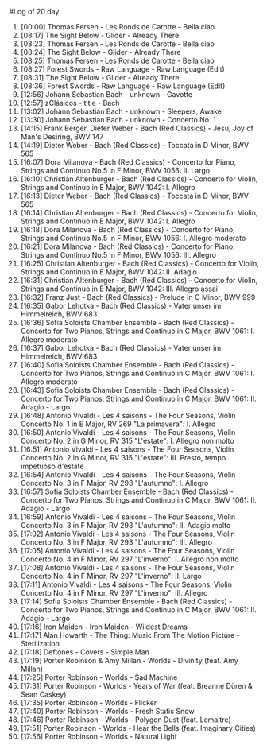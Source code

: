 #Log of 20 day

1. [00:00] Thomas Fersen - Les Ronds de Carotte - Bella ciao
1. [08:17] The Sight Below - Glider - Already There
1. [08:23] Thomas Fersen - Les Ronds de Carotte - Bella ciao
1. [08:24] The Sight Below - Glider - Already There
1. [08:25] Thomas Fersen - Les Ronds de Carotte - Bella ciao
1. [08:27] Forest Swords - Raw Language - Raw Language (Edit)
1. [08:31] The Sight Below - Glider - Already There
1. [08:36] Forest Swords - Raw Language - Raw Language (Edit)
1. [12:56] Johann Sebastian Bach - unknown - Gavotte
1. [12:57] zClásicos - title - Bach
1. [13:02] Johann Sebastian Bach - unknown - Sleepers, Awake
1. [13:30] Johann Sebastian Bach - unknown - Concerto No. 1
1. [14:15] Frank Berger, Dieter Weber - Bach (Red Classics) - Jesu, Joy of Man's Desiring, BWV 147
1. [14:19] Dieter Weber - Bach (Red Classics) - Toccata in D Minor, BWV 565
1. [16:07] Dora Milanova - Bach (Red Classics) - Concerto for Piano, Strings and Continuo No.5 in F Minor, BWV 1056: II. Largo
1. [16:10] Christian Altenburger - Bach (Red Classics) - Concerto for Violin, Strings and Continuo in E Major, BWV 1042: I. Allegro
1. [16:13] Dieter Weber - Bach (Red Classics) - Toccata in D Minor, BWV 565
1. [16:14] Christian Altenburger - Bach (Red Classics) - Concerto for Violin, Strings and Continuo in E Major, BWV 1042: I. Allegro
1. [16:18] Dora Milanova - Bach (Red Classics) - Concerto for Piano, Strings and Continuo No.5 in F Minor, BWV 1056: I. Allegro moderato
1. [16:21] Dora Milanova - Bach (Red Classics) - Concerto for Piano, Strings and Continuo No.5 in F Minor, BWV 1056: III. Allegro
1. [16:25] Christian Altenburger - Bach (Red Classics) - Concerto for Violin, Strings and Continuo in E Major, BWV 1042: II. Adagio
1. [16:31] Christian Altenburger - Bach (Red Classics) - Concerto for Violin, Strings and Continuo in E Major, BWV 1042: III. Allegro assai
1. [16:32] Franz Just - Bach (Red Classics) - Prelude In C Minor, BWV 999
1. [16:35] Gabor Lehotka - Bach (Red Classics) - Vater unser im Himmelreich, BWV 683
1. [16:36] Sofia Soloists Chamber Ensemble - Bach (Red Classics) - Concerto for Two Pianos, Strings and Continuo in C Major, BWV 1061: I. Allegro moderato
1. [16:37] Gabor Lehotka - Bach (Red Classics) - Vater unser im Himmelreich, BWV 683
1. [16:40] Sofia Soloists Chamber Ensemble - Bach (Red Classics) - Concerto for Two Pianos, Strings and Continuo in C Major, BWV 1061: I. Allegro moderato
1. [16:43] Sofia Soloists Chamber Ensemble - Bach (Red Classics) - Concerto for Two Pianos, Strings and Continuo in C Major, BWV 1061: II. Adagio - Largo
1. [16:48] Antonio Vivaldi - Les 4 saisons - The Four Seasons, Violin Concerto No. 1 in E Major, RV 269 "La primavera": I. Allegro
1. [16:50] Antonio Vivaldi - Les 4 saisons - The Four Seasons, Violin Concerto No. 2 in G Minor, RV 315 "L'estate": I. Allegro non molto
1. [16:51] Antonio Vivaldi - Les 4 saisons - The Four Seasons, Violin Concerto No. 2 in G Minor, RV 315 "L'estate": III. Presto, tempo impetuoso d'estate
1. [16:54] Antonio Vivaldi - Les 4 saisons - The Four Seasons, Violin Concerto No. 3 in F Major, RV 293 "L'autumno": I. Allegro
1. [16:57] Sofia Soloists Chamber Ensemble - Bach (Red Classics) - Concerto for Two Pianos, Strings and Continuo in C Major, BWV 1061: II. Adagio - Largo
1. [16:59] Antonio Vivaldi - Les 4 saisons - The Four Seasons, Violin Concerto No. 3 in F Major, RV 293 "L'autumno": II. Adagio molto
1. [17:02] Antonio Vivaldi - Les 4 saisons - The Four Seasons, Violin Concerto No. 3 in F Major, RV 293 "L'autumno": III. Allegro
1. [17:05] Antonio Vivaldi - Les 4 saisons - The Four Seasons, Violin Concerto No. 4 in F Minor, RV 297 "L'inverno": I. Allegro non molto
1. [17:08] Antonio Vivaldi - Les 4 saisons - The Four Seasons, Violin Concerto No. 4 in F Minor, RV 297 "L'inverno": II. Largo
1. [17:11] Antonio Vivaldi - Les 4 saisons - The Four Seasons, Violin Concerto No. 4 in F Minor, RV 297 "L'inverno": III. Allegro
1. [17:14] Sofia Soloists Chamber Ensemble - Bach (Red Classics) - Concerto for Two Pianos, Strings and Continuo in C Major, BWV 1061: II. Adagio - Largo
1. [17:16] Iron Maiden - Iron Maiden - Wildest Dreams
1. [17:17] Alan Howarth - The Thing: Music From The Motion Picture - Sterilization
1. [17:18] Deftones - Covers - Simple Man
1. [17:19] Porter Robinson & Amy Millan - Worlds - Divinity (feat. Amy Millan)
1. [17:25] Porter Robinson - Worlds - Sad Machine
1. [17:31] Porter Robinson - Worlds - Years of War (feat. Breanne Düren & Sean Caskey)
1. [17:35] Porter Robinson - Worlds - Flicker
1. [17:40] Porter Robinson - Worlds - Fresh Static Snow
1. [17:46] Porter Robinson - Worlds - Polygon Dust (feat. Lemaitre)
1. [17:51] Porter Robinson - Worlds - Hear the Bells (feat. Imaginary Cities)
1. [17:56] Porter Robinson - Worlds - Natural Light
